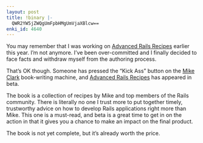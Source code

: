 ```yaml
---
layout: post
title: !binary |-
  QWR2YW5jZWQgUmFpbHMgUmVjaXBlcw==
enki_id: 4640
---
```


You may remember that I was working on [Advanced Rails
Recipes](http://pragprog.com/titles/fr_arr) earlier this year. I’m not
anymore. I’ve been over-committed and I finally decided to face facts
and withdraw myself from the authoring process.

That’s OK though. Someone has pressed the “Kick Ass” button on the [Mike
Clark](http://clarkware.com/) book-writing machine, and [Advanced Rails
Recipes](http://pragprog.com/titles/fr_arr) has appeared in beta.

The book is a collection of recipes by Mike and top members of the Rails
community. There is literally no one I trust more to put together
timely, trustworthy advice on how to develop Rails applications right
more than Mike. This one is a must-read, and beta is a great time to get
in on the action in that it gives you a chance to make an impact on the
final product.

The book is not yet complete, but it’s already worth the price.
